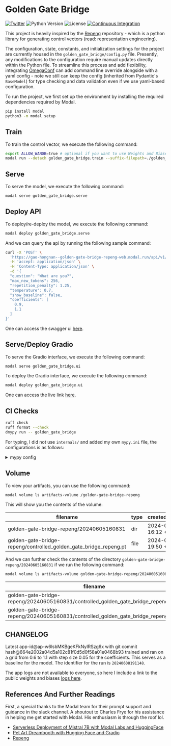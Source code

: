 # Golden Gate Bridge

[![Twitter](https://img.shields.io/twitter/url/https/twitter.com/gaohongnan.svg?style=social&label=Follow%20%40gaohongnan)](https://twitter.com/gaohongnan)
![Python Version](https://img.shields.io/badge/python-3.11-blue.svg)
![License](https://img.shields.io/badge/license-Apache2.0-blue.svg)
[![Continuous Integration](https://github.com/gao-hongnan/golden-gate-bridge/actions/workflows/continuous_integration.yaml/badge.svg)](https://github.com/gao-hongnan/golden-gate-bridge/actions/workflows/continuous_integration.yaml)

This project is heavily inspired by the
[Repeng](https://github.com/vgel/repeng/tree/main) repository - which is a
python library for generating control vectors (read: representation
engineering).

The configuration, state, constants, and initialization settings for the project
are currently housed in the `golden_gate_bridge/config.py` file. Presently, any
modifications to the configuration require manual updates directly within the
Python file. To streamline this process and add flexibility, integrating
[OmegaConf](https://omegaconf.readthedocs.io/en/2.3_branch/) can add command
line override alongside with a yaml config - note we still can keep the config
(inherited from Pydantic's `BaseModel`) for type checking and data validation
even if we use yaml-based configuration.

To run the project, we first set up the environment by installing the required
dependencies required by Modal.

```bash
pip install modal
python3 -m modal setup
```

## Train

To train the control vector, we execute the following command:

```bash
export ALLOW_WANDB=true # optional if you want to use Weights and Biases
modal run --detach golden_gate_bridge.train --suffix-filepath=./golden_gate_bridge/data/all_truncated_outputs.json
```

## Serve

To serve the model, we execute the following command:

```bash
modal serve golden_gate_bridge.serve
```

## Deploy API

To deploy/re-deploy the model, we execute the following command:

```bash
modal deploy golden_gate_bridge.serve
```

And we can query the api by running the following sample command:

```bash
curl -X 'POST' \
  'https://gao-hongnan--golden-gate-bridge-repeng-web.modal.run/api/v1/generate' \
  -H 'accept: application/json' \
  -H 'Content-Type: application/json' \
  -d '{
  "question": "What are you?",
  "max_new_tokens": 256,
  "repetition_penalty": 1.25,
  "temperature": 0.7,
  "show_baseline": false,
  "coefficients": [
    0.9,
    1.1
  ]
}'
```

One can access the swagger ui
[here](https://gao-hongnan--golden-gate-bridge-repeng-web.modal.run/docs).

## Serve/Deploy Gradio

To serve the Gradio interface, we execute the following command:

```bash
modal serve golden_gate_bridge.ui
```

To deploy the Gradio interface, we execute the following command:

```bash
modal deploy golden_gate_bridge.ui
```

One can access the live link
[here](https://gao-hongnan--golden-gate-bridge-repeng-ui.modal.run/).

## CI Checks

```bash
ruff check
ruff format --check
dmypy run -- golden_gate_bridge
```

For typing, I did not use `internals/` and added my own `mypy.ini` file, the
configurations is as follows:

<details>
<summary>mypy config</summary>

````ini
# Reference:
# https://github.com/openai/openai-python/blob/main/mypy.ini
# https://github.com/pytorch/pytorch/blob/main/mypy.ini
[mypy]
pretty=True
show_error_codes=True
python_version=3.11

strict_equality=True
implicit_reexport=True
check_untyped_defs=True
no_implicit_optional=True

warn_return_any=True
warn_unreachable=True
warn_unused_configs=True

# Turn these options off as it could cause conflicts with the Pyright options.
warn_unused_ignores=False
warn_redundant_casts=False

disallow_any_generics=True
disallow_untyped_defs=True
disallow_untyped_calls=False
disallow_subclassing_any=True
disallow_incomplete_defs=True
disallow_untyped_decorators=True
cache_fine_grained=True

# By default, mypy reports an error if you assign a value to the result
# of a function call that doesn't return anything. We do this in our test
# cases:
# ```
# result = ...
# assert result is None
# ```
# Changing this codegen to make mypy happy would increase complexity
# and would not be worth it.
disable_error_code=func-returns-value

# https://github.com/python/mypy/issues/12162
[mypy.overrides]
module="black.files.*"
ignore_errors=true
ignore_missing_imports=true

# Third party dependencies that don't have types.
[mypy-matplotlib.*]
ignore_missing_imports=True

[mypy-mpl_toolkits.*]
ignore_missing_imports=True

[mypy-seaborn.*]
ignore_missing_imports=True

[mypy-sklearn.*]
ignore_missing_imports=True

[mypy-repeng.*]
ignore_missing_imports=True

[mypy-transformers.*]
ignore_missing_imports=True

[mypy-datasets.*]
ignore_missing_imports=True

[mypy-huggingface_hub.*]
ignore_missing_imports=True
````

</details>

## Volume

To view your artifacts, you can use the following command:

```bash
modal volume ls artifacts-volume /golden-gate-bridge-repeng
```

This will show you the contents of the volume:

| filename                                                          | type | created/modified     | size      |
| ----------------------------------------------------------------- | ---- | -------------------- | --------- |
| golden-gate-bridge-repeng/20240605160831                          | dir  | 2024-06-05 16:12 +08 | 80 B      |
| golden-gate-bridge-repeng/controlled_golden_gate_bridge_repeng.pt | file | 2024-06-04 19:50 +08 | 131.4 GiB |

And we can further check the contents of the directory
`golden-gate-bridge-repeng/20240605160831` if we run the following command:

```bash
modal volume ls artifacts-volume golden-gate-bridge-repeng/20240605160831
```

| filename                                                                           | type | created/modified     | size    |
| ---------------------------------------------------------------------------------- | ---- | -------------------- | ------- |
| golden-gate-bridge-repeng/20240605160831/controlled_golden_gate_bridge_repeng.pt   | file | 2024-06-05 16:12 +08 | 3.7 MiB |
| golden-gate-bridge-repeng/20240605160831/controlled_golden_gate_bridge_repeng.gguf | file | 2024-06-05 16:12 +08 | 2.5 MiB |

## CHANGELOG

Latest app-id@ap-w6lsbMKBgeKFkNyIRSzg6x with git commit
hash@664e2002a04d5a102c81f0d5d0f58a01e0468b93 trained and ran on a grid from
$0.6$ to $1.1$ with step size $0.05$ for the coefficients. This serves as a
baseline for the model. The identifier for the run is `20240608191148`.

The app logs are not available to everyone, so here I include a link to the
public weights and biases
[logs here](https://wandb.ai/hongnangao/golden-gate-bridge-repeng/runs/alqffe07/logs?nw=nwuserhongnangao).

## References And Further Readings

First, a special thanks to the Modal team for their prompt support and guidance
in the slack channel. A shoutout to Charles Frye for his assistance in helping
me get started with Modal. His enthusiasm is through the roof lol.

-   [Serverless Deployment of Mistral 7B with Modal Labs and HuggingFace](https://blog.premai.io/serverless-deployment-using-huggingface-and-modal/)
-   [Pet Art Dreambooth with Hugging Face and Gradio](https://modal.com/docs/examples/dreambooth_app)
-   [Repeng](https://github.com/vgel/repeng/blob/main/repeng/)
